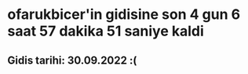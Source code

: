 # ofarukbicer'in gidisine son 4 gun 6 saat 57 dakika 51 saniye kaldi

## Gidis tarihi: 30.09.2022 :(